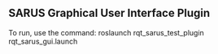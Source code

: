 ## SARUS Graphical User Interface Plugin

To run, use the command: roslaunch rqt_sarus_test_plugin rqt_sarus_gui.launch
